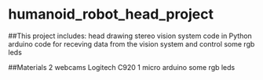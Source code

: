 # humanoid_robot_head_project

##This project includes:
head drawing
stereo vision system code in Python 
arduino code for receving data from the vision system and control some rgb leds

##Materials
2 webcams Logitech C920
1 micro arduino
some rgb leds
